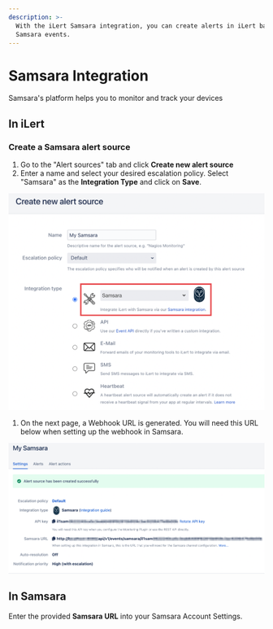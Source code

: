 ```yaml
---
description: >-
  With the iLert Samsara integration, you can create alerts in iLert based on
  Samsara events.
---
```


# Samsara Integration

Samsara's platform helps you to monitor and track your devices

## In iLert

### Create a Samsara alert source <a href="#create-alert-source" id="create-alert-source"></a>

1. Go to the "Alert sources" tab and click **Create new alert source**
2. Enter a name and select your desired escalation policy. Select "Samsara" as the **Integration Type** and click on **Save**.

![](<../.gitbook/assets/image (54).png>)

1. On the next page, a Webhook URL is generated. You will need this URL below when setting up the webhook in Samsara.

![](<../.gitbook/assets/image (53).png>)

## In Samsara

Enter the provided **Samsara URL** into your Samsara Account Settings.
